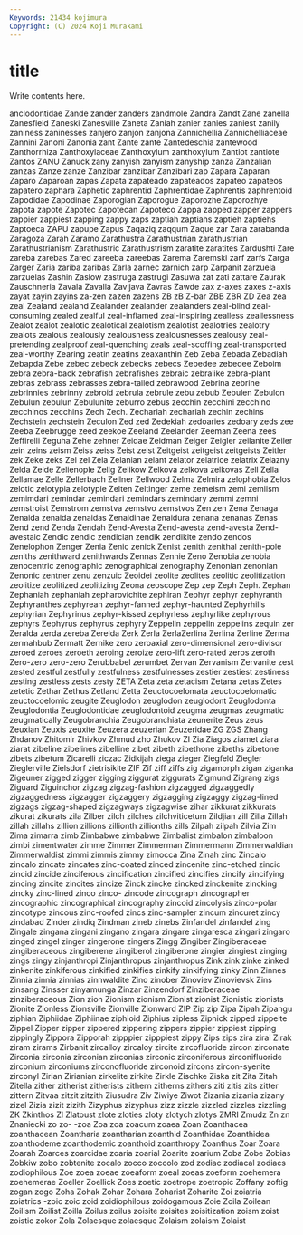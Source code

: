 ```yaml
---
Keywords: 21434 kojimura
Copyright: (C) 2024 Koji Murakami
---
```


# title

Write contents here.



anclodontidae
Zande zander zanders zandmole Zandra Zandt Zane zanella Zanesfield Zaneski
Zanesville Zaneta Zaniah zanier zanies zaniest zanily zaniness zaninesses zanjero
zanjon zanjona Zannichellia Zannichelliaceae Zannini Zanoni Zanonia zant Zante zante
Zantedeschia zantewood Zanthorrhiza Zanthoxylaceae Zanthoxylum zanthoxylum Zantiot zantiote Zantos ZANU
Zanuck zany zanyish zanyism zanyship zanza Zanzalian zanzas Zanze zanze
Zanzibar zanzibar Zanzibari zap Zapara Zaparan Zaparo Zaparoan zapas Zapata
zapateado zapateados zapateo zapateos zapatero zaphara Zaphetic zaphrentid Zaphrentidae Zaphrentis
zaphrentoid Zapodidae Zapodinae Zaporogian Zaporogue Zaporozhe Zaporozhye zapota zapote Zapotec
Zapotecan Zapoteco Zappa zapped zapper zappers zappier zappiest zapping zappy
zaps zaptiah zaptiahs zaptieh zaptiehs Zaptoeca ZAPU zapupe Zapus Zaqaziq
zaqqum Zaque zar Zara zarabanda Zaragoza Zarah Zaramo Zarathustra Zarathustrian
zarathustrian Zarathustrianism Zarathustric Zarathustrism zaratite zaratites Zardushti Zare zareba zarebas
Zared zareeba zareebas Zarema Zaremski zarf zarfs Zarga Zarger Zaria
zariba zaribas Zarla zarnec zarnich zarp Zarpanit zarzuela zarzuelas Zashin
Zaslow zastruga zastrugi Zasuwa zat zati zattare Zaurak Zauschneria Zavala
Zavalla Zavijava Zavras Zawde zax z-axes zaxes z-axis zayat zayin
zayins za-zen zazen zazens ZB zB Z-bar ZBB ZBR ZD
Zea zea zeal Zealand zealand Zealander zealander zealanders zeal-blind zeal-consuming
zealed zealful zeal-inflamed zeal-inspiring zealless zeallessness Zealot zealot zealotic zealotical
zealotism zealotist zealotries zealotry zealots zealous zealously zealousness zealousnesses zealousy
zeal-pretending zealproof zeal-quenching zeals zeal-scoffing zeal-transported zeal-worthy Zearing zeatin zeatins
zeaxanthin Zeb Zeba Zebada Zebadiah Zebapda Zebe zebec zebeck zebecks
zebecs Zebedee zebedee Zeboim zebra zebra-back zebrafish zebrafishes zebraic zebralike
zebra-plant zebras zebrass zebrasses zebra-tailed zebrawood Zebrina zebrine zebrinnies zebrinny
zebroid zebrula zebrule zebu zebub Zebulen Zebulon Zebulun zebulun Zebulunite
zeburro zebus zecchin zecchini zecchino zecchinos zecchins Zech Zech. Zechariah
zechariah zechin zechins Zechstein zechstein Zeculon Zed zed Zedekiah zedoaries
zedoary zeds zee Zeeba Zeebrugge zeed zeekoe Zeeland Zeelander Zeeman
Zeena zees Zeffirelli Zeguha Zehe zehner Zeidae Zeidman Zeiger Zeigler
zeilanite Zeiler zein zeins zeism Zeiss zeiss Zeist zeist Zeitgeist
zeitgeist zeitgeists Zeitler zek Zeke zeks Zel zel Zela Zelanian
zelant zelator zelatrice zelatrix Zelazny Zelda Zelde Zelienople Zelig Zelikow
Zelkova zelkova zelkovas Zell Zella Zellamae Zelle Zellerbach Zellner Zellwood
Zelma Zelmira zelophobia Zelos zelotic zelotypia zelotypie Zelten Zeltinger zeme
zemeism zemi zemiism zemimdari zemindar zemindari zemindars zemindary zemmi zemni
zemstroist Zemstrom zemstva zemstvo zemstvos Zen zen Zena Zenaga Zenaida
zenaida zenaidas Zenaidinae Zenaidura zenana zenanas Zenas Zend zend Zenda
Zendah Zend-Avesta Zend-avesta zend-avesta Zend-avestaic Zendic zendic zendician zendik zendikite
zendo zendos Zenelophon Zenger Zenia Zenic zenick Zenist zenith zenithal
zenith-pole zeniths zenithward zenithwards Zennas Zennie Zeno Zenobia zenobia zenocentric
zenographic zenographical zenography Zenonian zenonian Zenonic zentner zenu zenzuic Zeoidei
zeolite zeolites zeolitic zeolitization zeolitize zeolitized zeolitizing Zeona zeoscope Zep
zep Zeph Zeph. Zephan Zephaniah zephaniah zepharovichite zephiran Zephyr zephyr
zephyranth Zephyranthes zephyrean zephyr-fanned zephyr-haunted Zephyrhills zephyrian Zephyrinus zephyr-kissed zephyrless
zephyrlike zephyrous zephyrs Zephyrus zephyrus zephyry Zeppelin zeppelin zeppelins zequin
zer Zeralda zerda zereba Zerelda Zerk Zerla ZerlaZerlina Zerlina Zerline
Zerma zermahbub Zermatt Zernike zero zeroaxial zero-dimensional zero-divisor zeroed zeroes
zeroeth zeroing zeroize zero-lift zero-rated zeros zeroth Zero-zero zero-zero Zerubbabel
zerumbet Zervan Zervanism Zervanite zest zested zestful zestfully zestfulness zestfulnesses
zestier zestiest zestiness zesting zestless zests zesty ZETA Zeta zeta
zetacism Zetana zetas Zetes zetetic Zethar Zethus Zetland Zetta Zeuctocoelomata
zeuctocoelomatic zeuctocoelomic zeugite Zeuglodon zeuglodon zeuglodont Zeuglodonta Zeuglodontia Zeuglodontidae zeuglodontoid
zeugma zeugmas zeugmatic zeugmatically Zeugobranchia Zeugobranchiata zeunerite Zeus zeus Zeuxian
Zeuxis zeuxite Zeuzera zeuzerian Zeuzeridae ZG ZGS Zhang Zhdanov Zhitomir
Zhivkov Zhmud zho Zhukov ZI Zia Ziagos ziamet ziara ziarat
zibeline zibelines zibelline zibet zibeth zibethone zibeths zibetone zibets zibetum
Zicarelli ziczac Zidkijah ziega zieger Ziegfeld Ziegler Zieglerville Zielsdorf zietrisikite
ZIF Zif ziff ziffs zig zigamorph zigan ziganka Zigeuner zigged
zigger zigging ziggurat ziggurats Zigmund Zigrang zigs Ziguard Ziguinchor zigzag
zigzag-fashion zigzagged zigzaggedly zigzaggedness zigzagger zigzaggery zigzagging zigzaggy zigzag-lined zigzags
zigzag-shaped zigzagways zigzagwise zihar zikkurat zikkurats zikurat zikurats zila Zilber
zilch zilches zilchviticetum Zildjian zill Zilla Zillah zillah zillahs zillion
zillions zillionth zillionths zills Zilpah zilpah Zilvia Zim Zima zimarra
zimb Zimbabwe zimbabwe Zimbalist zimbalon zimbaloon zimbi zimentwater zimme Zimmer
Zimmerman Zimmermann Zimmerwaldian Zimmerwaldist zimmi zimmis zimmy zimocca Zina Zinah
zinc Zincalo zincalo zincate zincates zinc-coated zinced zincenite zinc-etched zincic
zincid zincide zinciferous zincification zincified zincifies zincify zincifying zincing zincite
zincites zincize Zinck zincke zincked zinckenite zincking zincky zinc-lined zinco
zinco- zincode zincograph zincographer zincographic zincographical zincography zincoid zincolysis zinco-polar
zincotype zincous zinc-roofed zincs zinc-sampler zincum zincuret zincy zindabad Zinder
zindiq Zindman zineb zinebs Zinfandel zinfandel zing Zingale zingana zingani
zingano zingara zingare zingaresca zingari zingaro zinged zingel zinger zingerone
zingers Zingg Zingiber Zingiberaceae zingiberaceous zingiberene zingiberol zingiberone zingier zingiest
zinging zings zingy zinjanthropi Zinjanthropus zinjanthropus Zink zink zinke zinked
zinkenite zinkiferous zinkified zinkifies zinkify zinkifying zinky Zinn Zinnes Zinnia
zinnia zinnias zinnwaldite Zino zinober Zinoviev Zinovievsk Zins zinsang Zinsser
zinyamunga Zinzar Zinzendorf Zinziberaceae zinziberaceous Zion zion Zionism zionism Zionist
zionist Zionistic zionists Zionite Zionless Zionsville Zionville Zionward ZIP Zip
zip Zipa Zipah Zipangu ziphian Ziphiidae Ziphiinae ziphioid Ziphius zipless
Zipnick zipped zippeite Zippel Zipper zipper zippered zippering zippers zippier
zippiest zipping zippingly Zippora Zipporah zipppier zipppiest zippy Zips zips
zira zirai Zirak ziram zirams Zirbanit zircalloy zircaloy zircite zircofluoride
zircon zirconate Zirconia zirconia zirconian zirconias zirconic zirconiferous zirconifluoride zirconium
zirconiums zirconofluoride zirconoid zircons zircon-syenite zirconyl Zirian Zirianian zirkelite zirkite
Zirkle Zischke Ziska zit Zita Zitah Zitella zither zitherist zitherists
zithern zitherns zithers ziti zitis zits zitter zittern Zitvaa zitzit
zitzith Ziusudra Ziv Ziwiye Ziwot Zizania zizania zizany zizel Zizia
zizit zizith Zizyphus zizyphus zizz zizzle zizzled zizzles zizzling ZK
Zkinthos Zl Zlatoust zlote zloties zloty zlotych zlotys ZMRI Zmudz
Zn zn Znaniecki zo zo- -zoa Zoa zoa zoacum zoaea
Zoan Zoanthacea zoanthacean Zoantharia zoantharian zoanthid Zoanthidae Zoanthidea zoanthodeme zoanthodemic
zoanthoid zoanthropy Zoanthus Zoar Zoara Zoarah Zoarces zoarcidae zoaria zoarial
Zoarite zoarium Zoba Zobe Zobias Zobkiw zobo zobtenite zocalo zocco
zoccolo zod zodiac zodiacal zodiacs zodiophilous Zoe zoea zoeae zoeaform
zoeal zoeas zoeform zoehemera zoehemerae Zoeller Zoellick Zoes zoetic zoetrope
zoetropic Zoffany zoftig zogan zogo Zoha Zohak Zohar Zohara Zoharist
Zoharite Zoi zoiatria zoiatrics -zoic zoic zoid zoidiophilous zoidogamous Zoie
Zoila Zoilean Zoilism Zoilist Zoilla Zoilus zoilus zoisite zoisites zoisitization
zoism zoist zoistic zokor Zola Zolaesque zolaesque Zolaism zolaism Zolaist
